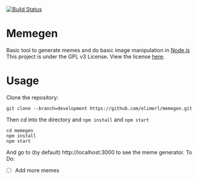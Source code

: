 [![Build Status](https://travis-ci.org/elimerl/memegen.svg?branch=master)](https://travis-ci.org/elimerl/memegen)
# Memegen
Basic tool to generate memes and do basic image manipulation in [Node.js](https://nodejs.org)  
This project is under the GPL v3 License. View the license [here](https://www.gnu.org/licenses/gpl-3.0.txt).  

# Usage
Clone the repository:
```
git clone --branch=development https://github.com/elimerl/memegen.git
```
Then cd into the directory and `npm install` and `npm start`
```
cd memegen
npm install
npm start
```
And go to (by default) http://localhost:3000 to see the meme generator.
To Do:
- [ ] Add more memes
